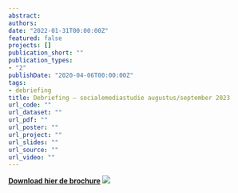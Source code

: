 ```yaml
---
abstract:
authors:
date: "2022-01-31T00:00:00Z"
featured: false
projects: []
publication_short: ""
publication_types:
- "2"
publishDate: "2020-04-06T00:00:00Z"
tags:
- debriefing
title: Debriefing – socialemediastudie augustus/september 2023
url_code: ""
url_dataset: ""
url_pdf: ""
url_poster: ""
url_project: ""
url_slides: ""
url_source: ""
url_video: ""
---
```


<a href="/img/debriefing_be_gaelle.pdf" tabindex="-1"><strong>Download hier de brochure</strong></a>
![](/img/merged_debriefing_be_gaelle.jpg)